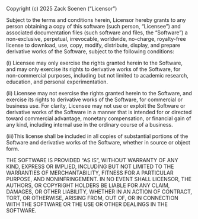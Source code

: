 Copyright (c) 2025 Zack Soenen (“Licensor”)

Subject to the terms and conditions herein, Licensor hereby grants to any person obtaining a copy of this software (such person, “Licensee”) and associated documentation files (such software and files, the “Software”) a non-exclusive, perpetual, irrevocable, worldwide, no-charge, royalty-free license to download, use, copy, modify, distribute, display, and prepare derivative works of the Software, subject to the following conditions:

(i) Licensee may only exercise the rights granted herein to the Software, and may only exercise its rights to derivative works of the Software, for non-commercial purposes, including but not limited to academic research, education, and personal experimentation.

(ii) Licensee may not exercise the rights granted herein to the Software, and exercise its rights to derivative works of the Software, for commercial or business use. For clarity, Licensee may not use or exploit the Software or derivative works of the Software in a manner that is intended for or directed toward commercial advantage, monetary compensation, or financial gain of any kind, including internal use in the ordinary course of a business.

(iii)This license shall be included in all copies of substantial portions of the Software and derivative works of the Software, whether in source or object form.

THE SOFTWARE IS PROVIDED “AS IS”, WITHOUT WARRANTY OF ANY KIND, EXPRESS OR IMPLIED, INCLUDING BUT NOT LIMITED TO THE WARRANTIES OF MERCHANTABILITY, FITNESS FOR A PARTICULAR PURPOSE, AND NONINFRINGEMENT. IN NO EVENT SHALL LICENSOR, THE AUTHORS, OR COPYRIGHT HOLDERS BE LIABLE FOR ANY CLAIM, DAMAGES, OR OTHER LIABILITY, WHETHER IN AN ACTION OF CONTRACT, TORT, OR OTHERWISE, ARISING FROM, OUT OF, OR IN CONNECTION WITH THE SOFTWARE OR THE USE OR OTHER DEALINGS IN THE SOFTWARE.